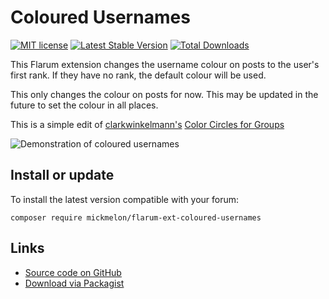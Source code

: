 # Coloured Usernames

[![MIT license](https://img.shields.io/badge/license-MIT-blue.svg)](https://github.com/mickmelon/flarum-ext-coloured-usernames/blob/master/LICENSE.txt) [![Latest Stable Version](https://img.shields.io/packagist/v/mickmelon/flarum-ext-coloured-usernames.svg)](https://packagist.org/packages/mickmelon/flarum-ext-coloured-usernames) [![Total Downloads](https://img.shields.io/packagist/dt/mickmelon/flarum-ext-coloured-usernames.svg)](https://packagist.org/packages/mickmelon/flarum-ext-coloured-usernames)

This Flarum extension changes the username colour on posts to the user's first rank. If they have no rank, the default colour will be used.

This only changes the colour on posts for now. This may be updated in the future to set the colour in all places.

This is a simple edit of [clarkwinkelmann's](https://github.com/clarkwinkelmann) [Color Circles for Groups](https://discuss.flarum.org/d/20544-color-circles-for-groups)

![Demonstration of coloured usernames](https://i.imgur.com/gDbOBXX.png)

## Install or update

To install the latest version compatible with your forum:

    composer require mickmelon/flarum-ext-coloured-usernames

## Links

- [Source code on GitHub](https://github.com/mickmelon/flarum-ext-coloured-usernames)
- [Download via Packagist](https://packagist.org/packages/mickmelon/flarum-ext-coloured-usernames)
